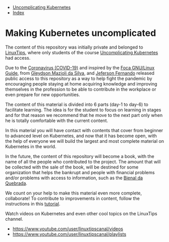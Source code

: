 <!-- TOC -->

- [Uncomplicating Kubernetes](#Uncomplicating-Kubernetes)
- [Index](#index)


<!-- TOC -->

# Making Kubernetes uncomplicated

The content of this repository was initially private and belonged to [LinuxTips](https://www.linuxtips.io), where only students of the course [Uncomplicating Kubernetes](https://www.linuxtips.io/product-page/uncomplicating-it-kubernetes) had access.

Due to the [Coronavirus (COVID-19)](https://coronavirus.jhu.edu/map.html) and inspired by the [Foca GNU/Linux Guide](https://guiafoca.org), from [Gleydson Mazioli da Silva](https://twitter.com/gleydsonmazioli), and [Jeferson Fernando](https://twitter.com/badtux_) released public access to this repository as a way to help fight the pandemic by encouraging people staying at home acquiring knowledge and improving themselves in the profession to be able to contribute in the workplace or even prepare for new opportunities.

The content of this material is divided into 6 parts (day-1 to day-6) to facilitate learning. The idea is for the student to focus on learning in stages and for that reason we recommend that he move to the next part only when he is totally comfortable with the current content.

In this material you will have contact with contents that cover from beginner to advanced level on Kubernetes, and now that it has become open, with the help of everyone we will build the largest and most complete material on Kubernetes in the world.

In the future, the content of this repository will become a book, with the name of all the people who contributed to the project. The amount that will be collected with the sale of the book, will be destined for some organization that helps the bankrupt and people with financial problems and/or problems with access to information, such as the [Bienal da Quebrada](https://twitter.com/bienalquebrada).

We count on your help to make this material even more complete, collaborate! To contribute to improvements in content, follow the instructions in this [tutorial](CONTRIBUTING.md).

Watch videos on Kubernetes and even other cool topics on the LinuxTips channel.

* https://www.youtube.com/user/linuxtipscanal/videos
* https://www.youtube.com/user/linuxtipscanal/playlists
